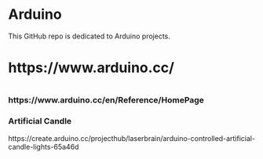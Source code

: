 # Arduino
This GitHub repo is dedicated to Arduino projects.

<H1>
https://www.arduino.cc/
<H1>

<h3>
https://www.arduino.cc/en/Reference/HomePage
</h3>


<h3>Artificial Candle</h3>
https://create.arduino.cc/projecthub/laserbrain/arduino-controlled-artificial-candle-lights-65a46d